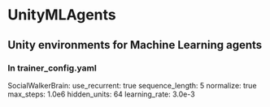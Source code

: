 # UnityMLAgents
## Unity environments for Machine Learning agents
### In trainer_config.yaml

SocialWalkerBrain:
  use_recurrent: true
  sequence_length: 5
  normalize: true
  max_steps: 1.0e6
  hidden_units: 64
  learning_rate: 3.0e-3
